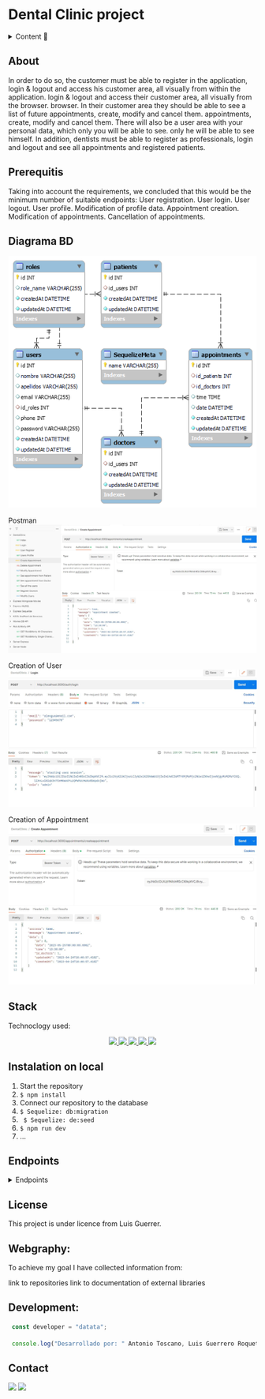# Dental Clinic project

<details>
  <summary>Content 📝</summary>
  <ol>
    <li><a href="#objetivo">Objetivo</a></li>
    <li><a href="#sobre-el-proyecto">Sobre el proyecto</a></li>
    <li><a href="#deploy-🚀">Deploy</a></li>
    <li><a href="#stack">Stack</a></li>
    <li><a href="#diagrama-bd">Diagrama</a></li>
    <li><a href="#instalación-en-local">Instalación</a></li>
    <li><a href="#endpoints">Endpoints</a></li>
    <li><a href="#futuras-funcionalidades">Futuras funcionalidades</a></li>
    <li><a href="#contribuciones">Contribuciones</a></li>
    <li><a href="#licencia">Licencia</a></li>
    <li><a href="#webgrafia">Webgrafia</a></li>
    <li><a href="#desarrollo">Desarrollo</a></li>
    <li><a href="#agradecimientos">Agradecimientos</a></li>
    <li><a href="#contacto">Contacto</a></li>
  </ol>
</details>

## About
In order to do so, the customer must be able to register in the application, login & logout and access his customer area, all visually from within the application.
login & logout and access their customer area, all visually from the browser.
browser. In their customer area they should be able to see a list of future appointments, create, modify and cancel them.
appointments, create, modify and cancel them.
There will also be a user area with your personal data, which only you will be able to see.
only he will be able to see himself.
In addition, dentists must be able to register as professionals,
login and logout and see all appointments and registered patients.



## Prerequitis
Taking into account the requirements, we concluded that this would be
the minimum number of suitable endpoints:
User registration.
User login.
User logout.
User profile.
Modification of profile data.
Appointment creation.
Modification of appointments.
Cancellation of appointments.

## Diagrama BD
!['imagen-db'](./_img/db.png)

Postman
!['imagen-db'](./_img/postman.jpg)

Creation of User
!['imagen-db'](./_img/user_register.JPG)

Creation of Appointment
!['imagen-db'](./_img/create_appoinment.JPG)
## Stack
Technoclogy used:
<div align="center">
<a href="https://sequelize.org/">
    <img src= "https://img.shields.io/badge/sequelize-323330?style=for-the-badge&logo=sequelize&logoColor=white"/>
</a>
<a href="https://www.expressjs.com/">
    <img src= "https://img.shields.io/badge/express.js-%23404d59.svg?style=for-the-badge&logo=express&logoColor=%2361DAFB"/>
</a>
<a href="https://nodejs.org/es/">
    <img src= "https://img.shields.io/badge/node.js-026E00?style=for-the-badge&logo=node.js&logoColor=white"/>
</a>
<a href="https://developer.mozilla.org/es/docs/Web/JavaScript">
    <img src= "https://img.shields.io/badge/javascipt-EFD81D?style=for-the-badge&logo=javascript&logoColor=black"/>
</a>
<a href="https://www.mysql.com/">
    <img src= "https://img.shields.io/badge/MySQL-00000F?style=for-the-badge&logo=mysql&logoColor=white"/>
</a>

 </div>



## Instalation on local
1. Start the repository
2. ` $ npm install `
3. Connect our repository to the database
4. ``` $ Sequelize: db:migration ``` 
5. ``` $ Sequelize: de:seed``` 
6. ``` $ npm run dev ``` 
7. ...

## Endpoints
<details>
<summary>Endpoints</summary>

- AUTH
    - REGISTER

            POST http://localhost:3000/auth/register
        body:
        ``` js
            {
                "user": "David",
                "email": "david@david.com",
                "password": "princes"
            }
        ```

    - LOGIN

            POST http://localhost:3000/auth/login  
        body:
        ``` js
            {
                "user": "David",
                "email": "david@david.com",
                "password": "princes"
            }
        ```
- RUTINAS
    - RECUPERAR RUTINAS  

            GET http://localhost:3000/api/rutina

    - ...
</details>

## License
This project is under licence from Luis Guerrer.

## Webgraphy:
To achieve my goal I have collected information from:

link to repositories
link to documentation of external libraries

## Development:

``` js
 const developer = "datata";

 console.log("Desarrollado por: " Antonio Toscano, Luis Guerrero Roquett);
```  



## Contact
<a href="https://github.com/luisroquett" target="_blank"><img src="https://img.shields.io/badge/github-24292F?style=for-the-badge&logo=github&logoColor=green" target="_blank"></a> 
<a href = "mailto:luisguerreroroquett@gmail.com"><img src="https://img.shields.io/badge/Gmail-C6362C?style=for-the-badge&logo=gmail&logoColor=white" target="_blank"></a>